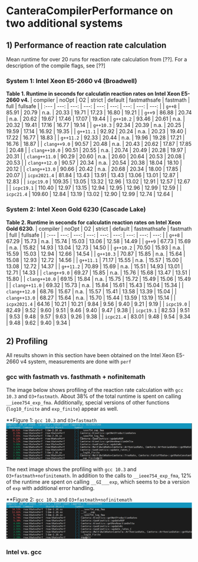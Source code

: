 # CanteraCompilerPerformance on two additional systems

## 1) Performance of reaction rate calculation

Mean runtime for over 20 runs for reaction rate calculation from [??]. For a description of the compile flags, see [??]

### System 1: Intel Xeon E5-2660 v4 (Broadwell)

**Table 1. Runtime in seconds for calculatin reaction rates on Intel Xeon E5-2660 v4.**
| compiler | noOpt | O2 | strict | default | fastmathsafe | fastmath | full | fullsafe |
| :--- | ---: | ---: | ---: | ---: | ---: | ---: | ---: | ---: |
| `g++8` | 85.91  | 20.79  | n.a. | 20.33  | 19.71  | 17.23  | 16.80  | 19.21  |
| `g++9` | 86.88  | 20.74  | n.a. | 20.62  | 19.67  | 17.46  | 17.07  | 19.44  |
| `g++10.2` | 93.46  | 20.61  | n.a. | 20.32  | 19.41  | 17.16  | 16.77  | 19.14  |
| `g++10.3` | 92.34  | 20.39  | n.a. | 20.25  | 19.59  | 17.14  | 16.92  | 19.35  |
| `g++11.1` | 92.92  | 20.24  | n.a. | 20.23  | 19.40  | 17.22  | 16.77  | 18.83  |
| `g++11.2` | 92.33  | 20.44  | n.a. | 19.96  | 19.28  | 17.21  | 16.76  | 18.87  |
| `clang++9.0` | 90.57  | 20.48  | n.a. | 20.43  | 20.62  | 17.87  | 17.85  | 20.48  |
| `clang++10.0` | 90.51  | 20.55  | n.a. | 20.74  | 20.49  | 20.28  | 19.97  | 20.31  |
| `clang++11.0` | 90.29  | 20.60  | n.a. | 20.60  | 20.64  | 20.53  | 20.08  | 20.53  |
| `clang++12.0` | 90.57  | 20.34  | n.a. | 20.54  | 20.38  | 18.04  | 18.10  | 20.12  |
| `clang++13.0` | 90.66  | 20.42  | n.a. | 20.68  | 20.34  | 18.00  | 17.85  | 20.07  |
| `icpx2021.4` | 81.84  | 13.43  | 13.91  | 13.43  | 13.06  | 13.01  | 12.87  | 12.83  |
| `icpc19.0` | 109.35  | 13.05  | 13.32  | 12.96  | 13.02  | 12.91  | 12.57  | 12.67  |
| `icpc19.1` | 110.40  | 12.97  | 13.15  | 12.94  | 12.95  | 12.96  | 12.99  | 12.59  |
| `icpc21.4` | 109.60  | 12.84  | 13.19  | 13.02  | 12.90  | 12.99  | 12.74  | 12.64  |

### System 2: Intel Xeon Gold 6230 (Cascade Lake)

**Table 2. Runtime in seconds for calculatin reaction rates on Intel Xeon Gold 6230.**
| compiler | noOpt | O2 | strict | default | fastmathsafe | fastmath | full | fullsafe |
| :--- | ---: | ---: | ---: | ---: | ---: | ---: | ---: | ---: |
| `g++8` | 67.29  | 15.73  | n.a. | 15.74  | 15.03  | 13.06  | 12.58  | 14.49  |
| `g++9` | 67.73  | 15.69  | n.a. | 15.82  | 14.93  | 13.04  | 12.73  | 14.50  |
| `g++10.2` | 70.50  | 15.93  | n.a. | 15.59  | 15.03  | 12.94  | 12.66  | 14.54  |
| `g++10.3` | 70.87  | 15.85  | n.a. | 15.64  | 15.08  | 12.93  | 12.72  | 14.56  |
| `g++11.1` | 71.17  | 15.55  | n.a. | 15.57  | 15.00  | 13.08  | 12.72  | 14.37  |
| `g++11.2` | 70.89  | 15.69  | n.a. | 15.51  | 14.93  | 13.01  | 12.71  | 14.33  |
| `clang++9.0` | 69.27  | 15.85  | n.a. | 15.76  | 15.68  | 13.47  | 13.51  | 15.80  |
| `clang++10.0` | 69.15  | 15.84  | n.a. | 15.75  | 15.72  | 15.49  | 15.06  | 15.49  |
| `clang++11.0` | 69.32  | 15.73  | n.a. | 15.84  | 15.61  | 15.43  | 15.04  | 15.34  |
| `clang++12.0` | 68.76  | 15.67  | n.a. | 15.57  | 15.41  | 13.58  | 13.39  | 15.04  |
| `clang++13.0` | 68.27  | 15.64  | n.a. | 15.70  | 15.44  | 13.59  | 13.19  | 15.14  |
| `icpx2021.4` | 64.16  | 10.21  | 10.21  | 9.84  | 9.56  | 9.40  | 9.21  | 9.19  |
| `icpc19.0` | 82.49  | 9.52  | 9.60  | 9.51  | 9.46  | 9.40  | 9.47  | 9.38  |
| `icpc19.1` | 82.53  | 9.51  | 9.53  | 9.48  | 9.57  | 9.63  | 9.26  | 9.38  |
| `icpc21.4` | 83.01  | 9.48  | 9.54  | 9.34  | 9.48  | 9.62  | 9.40  | 9.34  |

## 2) Profiling

All results shown in this section have been obtained on the Intel Xeon E5-2660 v4 system, measurements are done with `perf`

### gcc with fastmath vs. fasthmath + nofinitemath

The image below shows profiling of the reaction rate calculation with `gcc 10.3` and `O3+fastmath`. About 38% of the total runtime is spent on calling `__ieee754_exp_fma`. Additionally, special versions of other functions (`log10_finite` and `exp_finite`) appear as well.

**Figure 1: `gcc 10.3` and `O3+fastmath`
![pic](https://github.com/g3bk47/CanteraCompilerPerformance/blob/main/gcc_fastmath.png?raw=true)

The next image shows the profiling with `gcc 10.3` and `O3+fastmath+nofinitemath`. In addition to the calls to `__ieee754_exp_fma`, 12% of the runtime are spent on calling `__GI___exp`, which seems to be a version of `exp` with additional error handling.

**Figure 2: `gcc 10.3` and `O3+fastmath+nofinitemath`
![pic](https://github.com/g3bk47/CanteraCompilerPerformance/blob/main/gcc_nofinitemath.png?raw=true)

### Intel vs. gcc
